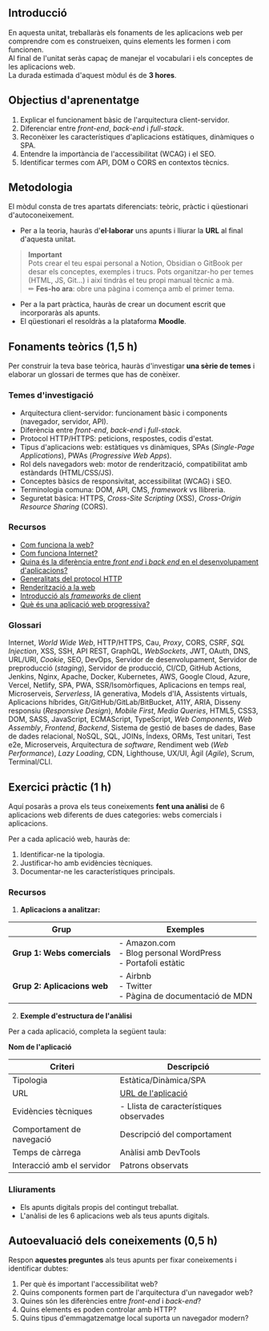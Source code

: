 ## Introducció  

En aquesta unitat, treballaràs els fonaments de les aplicacions web per comprendre com es construeixen, quins elements les formen i com funcionen.  
Al final de l'unitat seràs capaç de manejar el vocabulari i els conceptes de les aplicacions web.  
La durada estimada d'aquest mòdul és de **3 hores**.  

## Objectius d'aprenentatge  

1. Explicar el funcionament bàsic de l'arquitectura client-servidor.  
2. Diferenciar entre *front-end*, *back-end* i *full-stack*.  
3. Reconèixer les característiques d'aplicacions estàtiques, dinàmiques o SPA.  
4. Entendre la importància de l'accessibilitat (WCAG) i el SEO.  
5. Identificar termes com API, DOM o CORS en contextos tècnics.  

## Metodologia  
El mòdul consta de tres apartats diferenciats: teòric, pràctic i qüestionari d'autoconeixement.  

- Per a la teoria, hauràs d'**el·laborar** uns apunts i lliurar la **URL** al final d'aquesta unitat.  

> **Important**  
> Pots crear el teu espai personal a Notion, Obsidian o GitBook per desar els conceptes, exemples i trucs. Pots organitzar-ho per temes (HTML, JS, Git...) i així tindràs el teu propi manual tècnic a mà.  
> ✏ **Fes-ho ara**: obre una pàgina i comença amb el primer tema.  

- Per a la part pràctica, hauràs de crear un document escrit que incorporaràs als apunts.  
- El qüestionari el resoldràs a la plataforma **Moodle**.  

## Fonaments teòrics (1,5 h)  
Per construir la teva base teòrica, hauràs d'investigar **una sèrie de temes** i elaborar un glossari de termes que has de conèixer.  

### Temes d'investigació  

- Arquitectura client-servidor: funcionament bàsic i components (navegador, servidor, API).  
- Diferència entre *front-end*, *back-end* i *full-stack*.  
- Protocol HTTP/HTTPS: peticions, respostes, codis d'estat.  
- Tipus d'aplicacions web: estàtiques vs dinàmiques, SPAs (*Single-Page Applications*), PWAs (*Progressive Web Apps*).  
- Rol dels navegadors web: motor de renderització, compatibilitat amb estàndards (HTML/CSS/JS).  
- Conceptes bàsics de responsivitat, accessibilitat (WCAG) i SEO.  
- Terminologia comuna: DOM, API, CMS, *framework* vs llibreria.  
- Seguretat bàsica: HTTPS, *Cross-Site Scripting* (XSS), *Cross-Origin Resource Sharing* (CORS).  

### Recursos  

- [Com funciona la web?](https://developer.mozilla.org/es/docs/Learn_web_development/Getting_started/Web_standards/How_the_web_works)  
- [Com funciona Internet?](https://developer.mozilla.org/es/docs/Learn_web_development/Howto/Web_mechanics/How_does_the_Internet_work)  
- [Quina és la diferència entre *front end* i *back end* en el desenvolupament d'aplicacions?](https://aws.amazon.com/es/compare/the-difference-between-frontend-and-backend/#:~:text=El%20front%20end%20es%20aquello,permiten%20que%20la%20aplicaci%C3%B3n%20funcione)  
- [Generalitats del protocol HTTP](https://developer.mozilla.org/es/docs/Web/HTTP/Guides/Overview)  
- [Renderització a la web](https://web.dev/articles/rendering-on-the-web?hl=es-419)  
- [Introducció als *frameworks* de client](https://developer.mozilla.org/en-US/docs/Learn_web_development/Core/Frameworks_libraries/Introduction)  
- [Què és una aplicació web progressiva?](https://developer.mozilla.org/en-US/docs/Web/Progressive_web_apps/Guides/What_is_a_progressive_web_app)  

### Glossari  

Internet, *World Wide Web*, HTTP/HTTPS, Cau, *Proxy*, CORS, CSRF, *SQL Injection*, XSS, SSH, API REST, GraphQL, *WebSockets*, JWT, OAuth, DNS, URL/URI, *Cookie*, SEO, DevOps, Servidor de desenvolupament, Servidor de preproducció (*staging*), Servidor de producció, CI/CD, GitHub Actions, Jenkins, Nginx, Apache, Docker, Kubernetes, AWS, Google Cloud, Azure, Vercel, Netlify, SPA, PWA, SSR/Isomòrfiques, Aplicacions en temps real, Microserveis, *Serverless*, IA generativa, Models d'IA, Assistents virtuals, Aplicacions híbrides, Git/GitHub/GitLab/BitBucket, A11Y, ARIA, Disseny responsiu (*Responsive Design*), *Mobile First*, *Media Queries*, HTML5, CSS3, DOM, SASS, JavaScript, ECMAScript, TypeScript, *Web Components*, *Web Assembly*, *Frontend*, *Backend*, Sistema de gestió de bases de dades, Base de dades relacional, NoSQL, SQL, JOINs, Índexs, ORMs, Test unitari, Test e2e, Microserveis, Arquitectura de *software*, Rendiment web (*Web Performance*), *Lazy Loading*, CDN, Lighthouse, UX/UI, Àgil (*Agile*), Scrum, Terminal/CLI.  

## Exercici pràctic (1 h)  

Aquí posaràs a prova els teus coneixements **fent una anàlisi** de 6 aplicacions web diferents de dues categories: webs comercials i aplicacions.  

Per a cada aplicació web, hauràs de:  
1. Identificar-ne la tipologia.  
2. Justificar-ho amb evidències tècniques.  
3. Documentar-ne les característiques principals.  

### Recursos  

1. **Aplicacions a analitzar:**  

| Grup | Exemples |  
|------|----------|  
| **Grup 1: Webs comercials** | - Amazon.com<br>- Blog personal WordPress<br>- Portafoli estàtic |  
| **Grup 2: Aplicacions web** | - Airbnb<br>- Twitter<br>- Pàgina de documentació de MDN |  

2. **Exemple d'estructura de l'anàlisi**  

Per a cada aplicació, completa la següent taula:  

**Nom de l'aplicació**  

| Criteri | Descripció |  
|---------|------------|  
| Tipologia | Estàtica/Dinàmica/SPA |  
| URL | [URL de l'aplicació](#) |  
| Evidències tècniques | - Llista de característiques observades |  
| Comportament de navegació | Descripció del comportament |  
| Temps de càrrega | Anàlisi amb DevTools |  
| Interacció amb el servidor | Patrons observats |  

### Lliuraments  

- Els apunts digitals propis del contingut treballat.  
- L'anàlisi de les 6 aplicacions web als teus apunts digitals.  

## Autoevaluació dels coneixements (0,5 h)  

Respon **aquestes preguntes** als teus apunts per fixar coneixements i identificar dubtes:  

1. Per què és important l'accessibilitat web?  
2. Quins components formen part de l'arquitectura d'un navegador web?  
3. Quines són les diferències entre *front-end* i *back-end*?  
4. Quins elements es poden controlar amb HTTP?  
5. Quins tipus d'emmagatzematge local suporta un navegador modern?  
